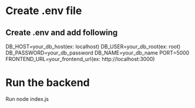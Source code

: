 # Create .env file

## Create .env and add following

DB_HOST=your_db_host(ex: localhost)
DB_USER=your_db_root(ex: root)
DB_PASSWORD=your_db_password
DB_NAME=your_db_name
PORT=5000
FRONTEND_URL=your_frontend_url(ex: http://localhost:3000)

# Run the backend

Run node index.js